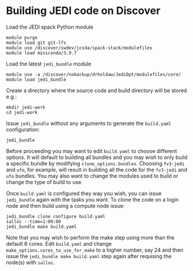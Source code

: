 # Building JEDI code on Discover

Load the JEDI spack Python module

```
module purge
module load git git-lfs
module use /discover/swdev/jcsda/spack-stack/modulefiles
module load miniconda/3.9.7
```

Load the latest `jedi_bundle` module

```
module use -a /discover/nobackup/drholdaw/JediOpt/modulefiles/core/
module load jedi_bundle
```

Create a directory where the source code and build directory will be stored e.g.:

```
mkdir jedi-work
cd jedi-work
```

Issue `jedi_bundle` without any arguments to generate the `build.yaml` configuration:

```
jedi_bundle
```

Before proceeding you may want to edit `build.yaml` to choose different options. It will default to building all bundles and you may wish to only build a specific bundle by modifying `clone_options.bundles`. Choosing `fv3-jedi` and `ufo`, for example, will result in building all the code for the `fv3-jedi` and `ufo` bundles. You may also want to change the modules used to build or change the type of build to use.

Once `build.yaml` is configured they way you wish, you can issue `jedi_bundle` again with the tasks you want. To clone the code on a login node and then build using a compute node issue:

```
jedi_bundle clone configure build.yaml
salloc --time=1:00:00
jedi_bundle make build.yaml
```

Note that you may wish to perform the make step using more than the default 6 cores. Edit `build.yaml` and change `make_options.cores_to_use_for_make` to a higher number, say 24 and then issue the `jedi_bundle make build.yaml` step again after requising the node(s) with `salloc`.
